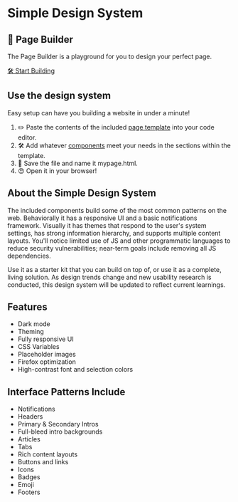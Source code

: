 # Simple Design System

##  🧰 Page Builder
The Page Builder is a playground for you to design your perfect page. 

[🛠 Start Building](https://glennsorrentino.com/design-system/)


## Use the design system

Easy setup can have you building a website in under a minute! 

1. ✏️  Paste the contents of the included [page template](https://raw.githubusercontent.com/glenn-sorrentino/design-system/main/components/page-template/html/page-template.html) into your code editor.
2. 🛠  Add whatever [components](https://github.com/glenn-sorrentino/design-system/blob/main/components) meet your needs in the sections within the template.
3. 💾  Save the file and name it mypage.html.
4. 😍  Open it in your browser!

## About the Simple Design System
    
The included components build some of the most common patterns on the web. Behaviorally it has a responsive UI and a basic notifications framework. Visually it has themes that respond to the user's system settings, has strong information hierarchy, and supports multiple content layouts. You'll notice limited use of JS and other programmatic languages to reduce security vulnerabilities; near-term goals include removing all JS dependencies.

Use it as a starter kit that you can build on top of, or use it as a complete, living solution. As design trends change and new usability research is conducted, this design system will be updated to reflect current learnings.

## Features

- Dark mode
- Theming 
- Fully responsive UI
- CSS Variables
- Placeholder images
- Firefox optimization
- High-contrast font and selection colors

## Interface Patterns Include

- Notifications
- Headers
- Primary & Secondary Intros
- Full-bleed intro backgrounds
- Articles
- Tabs
- Rich content layouts
- Buttons and links
- Icons
- Badges
- Emoji
- Footers
